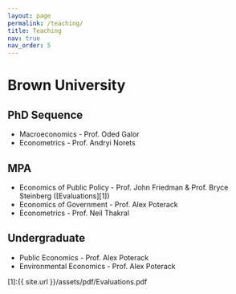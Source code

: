 ```yaml
---
layout: page
permalink: /teaching/
title: Teaching
nav: true
nav_order: 5
---
```


# Brown University
## PhD Sequence

- Macroeconomics - Prof. Oded Galor
- Econometrics - Prof. Andryi Norets

## MPA 

- Economics of Public Policy - Prof. John Friedman & Prof. Bryce Steinberg ([Evaluations][1])
- Economics of Government - Prof. Alex Poterack
- Econometrics - Prof. Neil Thakral

## Undergraduate 

- Public Economics - Prof. Alex Poterack
- Environmental Economics - Prof. Alex Poterack

[1]:{{ site.url }}/assets/pdf/Evaluations.pdf